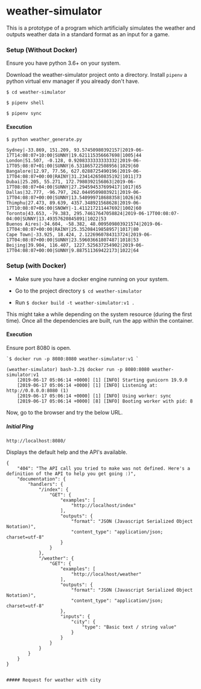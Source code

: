 # weather-simulator

This is a prototype of a program which artificially simulates the weather and outputs weather data in a standard format as an input for a game. 

### Setup (Without Docker)

Ensure you have python 3.6+ on your system. 

Download the weather-simulator project onto a directory. Install `pipenv` a python virtual env manager if you already don't have.

`$ cd weather-simulator`

`$ pipenv shell`

`$ pipenv sync`


#### Execution 

`$ python weather_generate.py`

```
Sydney|-33.869, 151.209, 93.57450980392157|2019-06-17T14:08:07+10:00|SUNNY|19.621115356667698|1005|44
London|51.507, -0.128, 0.9208333333333332|2019-06-17T05:08:07+01:00|SUNNY|6.531865722508956|1029|60
Bangalore|12.97, 77.56, 627.0288725490196|2019-06-17T04:08:07+00:00|RAINY|31.234142650835192|1011|73
Dubai|25.205, 55.271, 172.7980392156863|2019-06-17T08:08:07+04:00|SUNNY|27.294594537699417|1017|65
Dallas|32.777, -96.797, 262.0449509803921|2019-06-17T04:08:07+00:00|SUNNY|13.540999718688358|1026|63
Thimphu|27.473, 89.639, 4357.348921568628|2019-06-17T10:08:07+06:00|SNOWY|-1.411217211447692|1002|60
Toronto|43.653, -79.383, 295.74617647058824|2019-06-17T00:08:07-04:00|SUNNY|13.49357620845891|1022|53
Buenos Aires|-34.604, -58.382, 48.009509803921574|2019-06-17T04:08:07+00:00|RAINY|25.35208419858957|1017|80
Cape Town|-33.925, 18.424, 2.1226960784313724|2019-06-17T04:08:07+00:00|SUNNY|23.59603661807487|1018|53
Beijing|39.904, 116.407, 1227.525637254902|2019-06-17T04:08:07+00:00|SUNNY|9.887511369422173|1022|64
```



### Setup (with Docker)

* Make sure you have a docker engine running on your system. 

* Go to the project directory `$ cd weather-simulator `
    
* Run `$ docker build -t weather-simulator:v1 . `
    

This might take a while depending on the system resource (during the first time). Once all the dependencies are built, 
    run the app within the container.
    
#### Execution 

Ensure port 8080 is open.

    `$ docker run -p 8080:8080 weather-simulator:v1 `
     
```
(weather-simulator) bash-3.2$ docker run -p 8080:8080 weather-simulator:v1
    [2019-06-17 05:06:14 +0000] [1] [INFO] Starting gunicorn 19.9.0
    [2019-06-17 05:06:14 +0000] [1] [INFO] Listening at: http://0.0.0.0:8080 (1)
    [2019-06-17 05:06:14 +0000] [1] [INFO] Using worker: sync
    [2019-06-17 05:06:14 +0000] [8] [INFO] Booting worker with pid: 8 
```



Now, go to the browser and try the below URL. 


##### Initial Ping

    http://localhost:8080/
    
Displays the default help and the API's available.    
    
```
{
    "404": "The API call you tried to make was not defined. Here's a definition of the API to help you get going :)",
    "documentation": {
        "handlers": {
            "/index": {
                "GET": {
                    "examples": [
                        "http://localhost/index"
                    ],
                    "outputs": {
                        "format": "JSON (Javascript Serialized Object Notation)",
                        "content_type": "application/json; charset=utf-8"
                    }
                }
            },
            "/weather": {
                "GET": {
                    "examples": [
                        "http://localhost/weather"
                    ],
                    "outputs": {
                        "format": "JSON (Javascript Serialized Object Notation)",
                        "content_type": "application/json; charset=utf-8"
                    },
                    "inputs": {
                        "city": {
                            "type": "Basic text / string value"
                        }
                    }
                }
            }
        }
    }
}


##### Request for weather with city



    

```